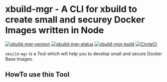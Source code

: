 # xbuild-mgr - A CLI for xbuild to create small and securey Docker Images written in Node

[![xbuild-mgr-version](https://img.shields.io/badge/Version-0.2.0-brightgreen.svg?style=flat)](https://www.npmjs.com/package/xbuild-mgr/v/0.2.0)
[![xbuild-mgr-status](https://img.shields.io/badge/Status-development%201-brightgreen.svg?style=flat)](https://github.com/x-company/xbuild-mgr#status)
[![xbuild-mgr-build](https://img.shields.io/badge/Builds-13-brightgreen.svg?style=flat)](https://github.com/x-company/xbuild-mgr#status)
[![CircleCI](https://circleci.com/gh/x-company/xbuild.svg?style=svg)](https://circleci.com/gh/x-company/xbuild)

`xbuild-mgr` is a Tool which will help you to develop small and secure Docker Base Images.

## HowTo use this Tool
